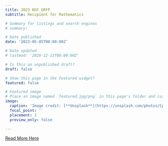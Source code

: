 ```yaml
---
title: 2023 NSF GRFP
subtitle: Recipient for Mathematics

# Summary for listings and search engines
# summary:

# Date published
date: '2023-05-05T00:00:00Z'

# Date updated
# lastmod: '2020-12-13T00:00:00Z'

# Is this an unpublished draft?
draft: false

# Show this page in the Featured widget?
featured: false

# Featured image
# Place an image named `featured.jpg/png` in this page's folder and customize its options here.
image:
  caption: 'Image credit: [**Unsplash**](https://unsplash.com/photos/CpkOjOcXdUY)'
  focal_point: ''
  placement: 2
  preview_only: false

---
```


[Read More Here](https://gradschool.duke.edu/about/news/21-graduate-school-students-receive-nsf-graduate-research-fellowships/)

